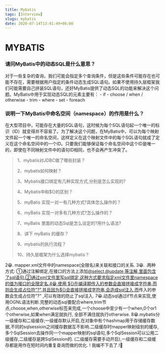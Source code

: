 ```yaml
---
title: Mybatis
tags: [Interview]
slugs: mybatis
date: 2020-07-14T13:41:49+08:00
---
```


# MYBATIS

<!--more-->

### 请问MyBatis中的动态SQL是什么意思？

 对于一些复杂的查询，我们可能会指定多个查询条件，但是这些条件可能存在也可能不存在，需要根据用户指定的条件动态生成SQL语句。如果不使用持久层框架我们可能需要自己拼装SQL语句，还好MyBatis提供了动态SQL的功能来解决这个问题。MyBatis中用于实现动态SQL的元素主要有：
\- if
\- choose / when / otherwise
\- trim
\- where
\- set
\- foreach 

### 说明一下MyBatis中命名空间（namespace）的作用是什么？

在大型项目中，可能存在大量的SQL语句，这时候为每个SQL语句起一个唯一的标识（ID）就变得并不容易了。为了解决这个问题，在MyBatis中，可以为每个映射文件起一个唯一的命名空间，这样定义在这个映射文件中的每个SQL语句就成了定义在这个命名空间中的一个ID。只要我们能够保证每个命名空间中这个ID是唯一的，即使在不同映射文件中的语句ID相同，也不会再产生冲突了。 







>  1、mybatis对JDBC做了哪些封装？
>
>  2、mybatis如何映射？
>
>  3、Mybatis接口绑定有几种实现方式,分别是怎么实现的?
>
>  4、Mybatis中和${}的区别？
>
>  5、myBatis 实现一对一有几种方式?具体怎么操作的？
>
>  6、myBatis 实现一对多有几种方式?怎么操作的？
>
>  7、myBatis 里面的动态Sql是怎么设定的?用什么语法?
>
>  8、讲下 myBatis 的缓存？
>
>  9、mybatis的执行流程？
>
>  10、持久层框架为什么选择mybatis？ 

 2😁. mapper.xml文件中的namespace(全限名)来关联和接口的关系. 3😁. .两种方式: ①通过注解绑定,在接口的方法上添加[@select,@update,等注解,里面包含了sql语句.②通过xml文件里写sql绑定,这种方式要求指定xml文件里namespace的值为接口的全限定名.4😁.使用 ${}在编译期传入的参数会直接拼接成字符串,而则会生成占位符"?",并且因为${}会直接拼接成字符串,会造成sql注入,而](https://www.nowcoder.com/profile/3598)传入的参数会生成占位符"?" ,可以有效的防止了sql注入. 7😁.动态sql通过if节点来实现,使用OGNL语法判断.完整的动态sql要配合where,trim节点,choose,when,otherwise标签来完成,一个choose中至少有一个when,0个or1个otherwise,如果when满足就执行, 全部不满住就执行otherwise. 8😁.mybatis分一级缓存和二级缓存;一级缓存默认开启,在对象中有个hashmap用于存储缓存数据,不同的sqlsessioin之间缓存数据互不影响.二级缓存时mapper映射级别的缓存,多个SqlSession去操作同一个mapper映射的sql语句,多个SqlSession可以公用二级缓存,二级缓存是跨SqlSession的. (二级缓存需要手动开启),一级缓存和二级缓存都是用作在短时间内重复查询而做的优化. !     我编不下去了.!🤣 

